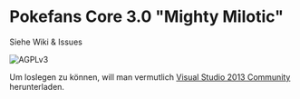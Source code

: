 # Pokefans Core 3.0 "Mighty Milotic"
Siehe Wiki & Issues

![AGPLv3](https://www.gnu.org/graphics/agplv3-155x51.png)


Um loslegen zu können, will man vermutlich [Visual Studio 2013 Community](https://www.visualstudio.com/products/visual-studio-community-vs) herunterladen.